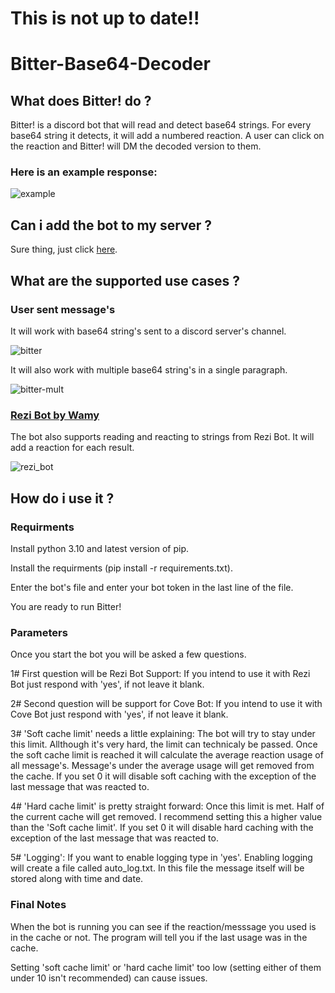 # This is not up to date!!
# Bitter-Base64-Decoder
## What does Bitter! do ?
Bitter! is a discord bot that will read and detect base64 strings. For every base64 string it detects, it will add a numbered reaction.
A user can click on the reaction and Bitter! will DM the decoded version to them.

### Here is an example response:

![example](https://user-images.githubusercontent.com/67981946/188310549-87c513fc-bc13-46d6-bebc-a0e51f042c24.png)

## Can i add the bot to my server ?
Sure thing, just click [here](https://discord.com/oauth2/authorize?client_id=1004271933178773534&permissions=0&scope=bot%20applications.commands).

## What are the supported use cases ?
### User sent message's
It will work with base64 string's sent to a discord server's channel.

![bitter](https://user-images.githubusercontent.com/67981946/188309919-c32ffaf3-6b74-4950-b1e6-e8f5e6b750db.png)

It will also work with multiple base64 string's in a single paragraph.

![bitter-mult](https://user-images.githubusercontent.com/67981946/188310529-ea9c2952-654d-424e-9df4-f3ad3e780eec.png)

### [Rezi Bot by Wamy](https://github.com/Wamy-Dev/Rezi)
The bot also supports reading and reacting to strings from Rezi Bot. It will add a reaction for each result.

![rezi_bot](https://user-images.githubusercontent.com/67981946/188311530-69d1efa2-3ec9-42d5-b35a-f2570da4aabb.png)

## How do i use it ?
### Requirments
Install python 3.10 and latest version of pip.

Install the requirments (pip install -r requirements.txt).

Enter the bot's file and enter your bot token in the last line of the file.

You are ready to run Bitter!

### Parameters
Once you start the bot you will be asked a few questions.

1# First question will be Rezi Bot Support: If you intend to use it with Rezi Bot just respond with 'yes', if not leave it blank.

2# Second question will be support for Cove Bot: If you intend to use it with Cove Bot just respond with 'yes', if not leave it blank.

3# 'Soft cache limit' needs a little explaining: The bot will try to stay under this limit. Allthough it's very hard, the limit can technicaly be passed. Once the soft cache limit is reached it will calculate the average reaction usage of all message's. Message's under the average usage will get removed from the cache. If you set 0 it will disable soft caching with the exception of the last message that was reacted to.

4# 'Hard cache limit' is pretty straight forward: Once this limit is met. Half of the current cache will get removed. I recommend setting this a higher value than the 'Soft cache limit'. If you set 0 it will disable hard caching with the exception of the last message that was reacted to.

5# 'Logging': If you want to enable logging type in 'yes'. Enabling logging will create a file called auto_log.txt. In this file the message itself will be stored along with time and date.

### Final Notes
When the bot is running you can see if the reaction/messsage you used is in the cache or not. The program will tell you if the last usage was in the cache.

Setting 'soft cache limit' or 'hard cache limit' too low (setting either of them under 10 isn't recommended) can cause issues.
